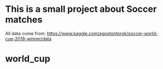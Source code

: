 # This is a small project about Soccer matches

All data come from: https://www.kaggle.com/agostontorok/soccer-world-cup-2018-winner/data
# world_cup
